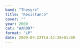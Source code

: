 ```yaml
---
band: "Thesyre"
title: "Résistance"
cover: ""
year: 2009
cat: "WAR007"
format: "LP"
date: 2009-09-22T14:42:28+01:00
---
```

